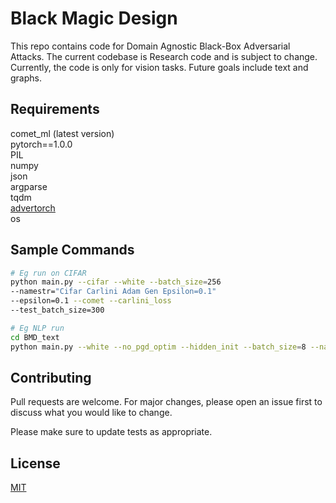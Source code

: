 # Black Magic Design

This repo contains code for Domain Agnostic Black-Box Adversarial Attacks. The current codebase is Research code and is subject to change. Currently, the code is only for vision tasks. Future goals include text and graphs.

## Requirements

comet_ml (latest version) \
pytorch==1.0.0 \
PIL \
numpy \
json \
argparse \
tqdm \
[advertorch](https://github.com/BorealisAI/advertorch) \
os

## Sample Commands
```bash
# Eg run on CIFAR
python main.py --cifar --white --batch_size=256
--namestr="Cifar Carlini Adam Gen Epsilon=0.1"
--epsilon=0.1 --comet --carlini_loss
--test_batch_size=300

# Eg NLP run
cd BMD_text
python main.py --white --no_pgd_optim --hidden_init --batch_size=8 --namestr="BMD Text" --LAMBDA=10
```


## Contributing
Pull requests are welcome. For major changes, please open an issue first to discuss what you would like to change.

Please make sure to update tests as appropriate.

## License
[MIT](https://choosealicense.com/licenses/mit/)

